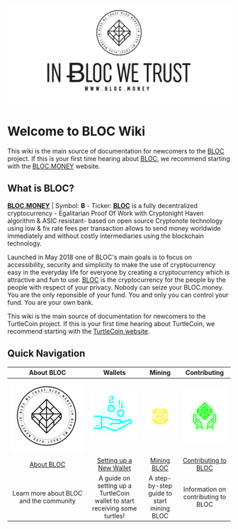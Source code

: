 ![TurtleCoin Logo](images/bloc-logo-intro.png)

# Welcome to BLOC Wiki

This wiki is the main source of documentation for newcomers to the [BLOC](https://bloc.money) project. If this is your first time hearing about [BLOC](https://bloc.money), we recommend starting with the [BLOC.MONEY](https://bloc.money) website.

## What is BLOC?
**[BLOC.MONEY](https://bloc.money)** | Symbol: **Ƀ** - Ticker: **[BLOC](https://bloc.money)** is a fully decentralized cryptocurrency - Egalitarian Proof Of Work with Cryptonight Haven algorithm & ASIC resistant- based on open source Cryptonote technology using low & fix rate fees per transaction allows to send money worldwide immediately and without costly intermediaries using the blockchain technology.

Launched in May 2018 one of BLOC's main goals is to focus on accessibility, security and simplicity to make the use of cryptocurrency easy in the everyday life for everyone by creating a cryptocurrency which is attractive and fun to use. [BLOC](https://bloc.money) is the cryptocurrency for the people by the people with respect of your privacy. Nobody can seize your BLOC.money. You are the only reponsible of your fund. You and only you can control your fund. You are your own bank.

This wiki is the main source of documentation for newcomers to the TurtleCoin project. If this is your first time hearing about TurtleCoin, we recommend starting with the [TurtleCoin website](https://turtlecoin.lol/).

## Quick Navigation

| **About BLOC** | **Wallets** | **Mining** | **Contributing** |
|:----------------------:|:-------------:|:------------:|:------------------:|
| ![Logo](images/bloc-coin-logo.png) | ![Wallets](images/wallet-title.svg) | ![Mining](images/mining-title.svg) | ![Dev](images/community-title.svg) |
| [About BLOC](about/About-BLOC.md) | [Setting up a New Wallet](Getting-Started#new-wallet) | [Mining BLOC](Getting-Started#mining) | [Contributing to BLOC](about/Contributing) |
| Learn more about BLOC and the community | A guide on setting up a TurtleCoin wallet to start receiving some turtles! | A step-by-step guide to start mining BLOC | Information on contributing to BLOC